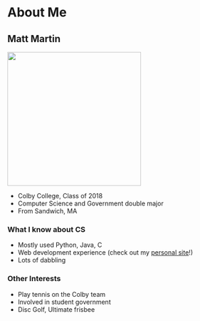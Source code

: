 # About Me

## Matt Martin

<img src="https://avatars.slack-edge.com/2016-03-22/28809877255_518da8e78a3a966c3899_512.jpg" width=300 height=300>

* Colby College, Class of 2018
* Computer Science and Government double major
* From Sandwich, MA

### What I know about CS

* Mostly used Python, Java, C
* Web development experience (check out my [personal site](http://matthewmartin.me)!)
* Lots of dabbling

### Other Interests

* Play tennis on the Colby team
* Involved in student government
* Disc Golf, Ultimate frisbee